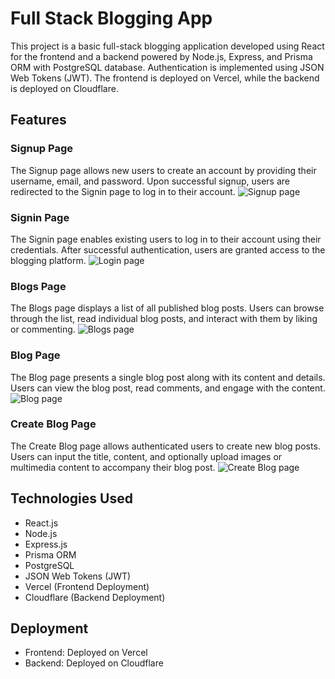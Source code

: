 # Full Stack Blogging App

This project is a basic full-stack blogging application developed using React for the frontend and a backend powered by Node.js, Express, and Prisma ORM with PostgreSQL database. Authentication is implemented using JSON Web Tokens (JWT). The frontend is deployed on Vercel, while the backend is deployed on Cloudflare.

## Features

### Signup Page
The Signup page allows new users to create an account by providing their username, email, and password. Upon successful signup, users are redirected to the Signin page to log in to their account.
![Signup page](https://github.com/BKM14/bloggingWebsite/assets/107975017/04861ace-a9e6-444a-9037-bf8e3142aa0d)


### Signin Page
The Signin page enables existing users to log in to their account using their credentials. After successful authentication, users are granted access to the blogging platform.
![Login page](https://github.com/BKM14/bloggingWebsite/assets/107975017/919ea14f-f6b1-43fb-9cf2-238b1ea419a1)


### Blogs Page
The Blogs page displays a list of all published blog posts. Users can browse through the list, read individual blog posts, and interact with them by liking or commenting.
![Blogs page](https://github.com/BKM14/bloggingWebsite/assets/107975017/fa50cc0f-d81e-4b59-b36d-e8b6ca3f820e)


### Blog Page
The Blog page presents a single blog post along with its content and details. Users can view the blog post, read comments, and engage with the content.
![Blog page](https://github.com/BKM14/bloggingWebsite/assets/107975017/a0355a45-5bab-4c47-b392-650fb50d5d86)


### Create Blog Page
The Create Blog page allows authenticated users to create new blog posts. Users can input the title, content, and optionally upload images or multimedia content to accompany their blog post.
![Create Blog page](https://github.com/BKM14/bloggingWebsite/assets/107975017/a3fa09f3-9369-4f46-8aed-887d9b5ae70f)


## Technologies Used
- React.js
- Node.js
- Express.js
- Prisma ORM
- PostgreSQL
- JSON Web Tokens (JWT)
- Vercel (Frontend Deployment)
- Cloudflare (Backend Deployment)

## Deployment
- Frontend: Deployed on Vercel
- Backend: Deployed on Cloudflare

